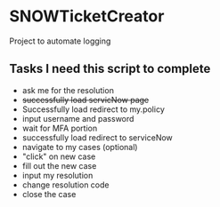 # SNOWTicketCreator
 Project to automate logging

## Tasks I need this script to complete
* ask me for the resolution
* ~~successfully load servicNow page~~
* Successfully load redirect to my.policy
* input username and password 
* wait for MFA portion
* successfully load redirect to serviceNow
* navigate to my cases (optional)
* "click" on new case
* fill out the new case
* input my resolution
* change resolution code
* close the case


